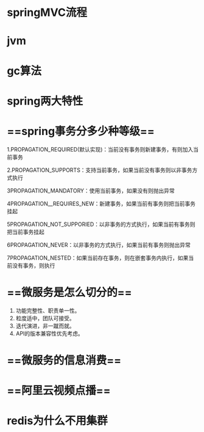 # springMVC流程

# jvm

# gc算法

# spring两大特性

# ==spring事务分多少种等级==

1.PROPAGATION_REQUIRED(默认实现)：当前没有事务则新建事务，有则加入当前事务

2.PROPAGATION_SUPPORTS：支持当前事务，如果当前没有事务则以非事务方式执行

3PROPAGATION_MANDATORY：使用当前事务，如果没有则抛出异常

4PROPAGATION__REQUIRES_NEW：新建事务，如果当前有事务则把当前事务挂起

5PROPAGATION_NOT_SUPPORIED：以非事务的方式执行，如果当前有事务则把当前事务挂起

6PROPAGATION_NEVER：以非事务的方式执行，如果当前有事务则抛出异常

7PROPAGATION_NESTED：如果当前存在事务，则在嵌套事务内执行，如果当前没有事务，则执行

# ==微服务是怎么切分的==

1. 功能完整性、职责单一性。
2. 粒度适中，团队可接受。
3. 迭代演进，非一蹴而就。
4. API的版本兼容性优先考虑。

# ==微服务的信息消费==

# ==阿里云视频点播==

# redis为什么不用集群